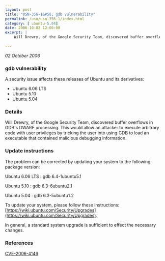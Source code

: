 ```yaml
---
layout: post
title: "USN-356-1&#58; gdb vulnerability"
permalink: /usn/usn-356-1/index.html
category: [ ubuntu-5.04]
date: 2006-10-02 12:00:00
excerpt: |
    Will Drewry, of the Google Security Team, discovered buffer overflows in GDB&#39;s DWARF processing.  This would allow an attacker to execute arbitrary code with user privileges by tricking the user into using GDB to load an executable that contained malicious debugging information.
    
--- 
```

 
 

*02 October 2006*

### gdb vulnerability

A security issue affects these releases of Ubuntu and its derivatives:

* Ubuntu 6.06 LTS
* Ubuntu 5.10
* Ubuntu 5.04

### Details

Will Drewry, of the Google Security Team, discovered buffer overflows in GDB&#39;s DWARF processing. This would allow an attacker to execute arbitrary code with user privileges by tricking the user into using GDB to load an executable that contained malicious debugging information.

### Update instructions

The problem can be corrected by updating your system to the following package version:

Ubuntu 6.06 LTS
 : gdb <span>6.4-1ubuntu5.1</span>

Ubuntu 5.10
 : gdb <span>6.3-6ubuntu2.1</span>

Ubuntu 5.04
 : gdb <span>6.3-5ubuntu1.2</span>

To update your system, please follow these instructions: [https://wiki.ubuntu.com/Security/Upgrades](https://wiki.ubuntu.com/Security/Upgrades).

In general, a standard system upgrade is sufficient to effect the necessary changes.

### References

 
 [CVE-2006-4146](http://people.ubuntu.com/~ubuntu-security/cve/CVE-2006-4146)
 

